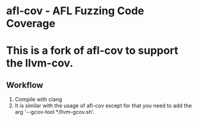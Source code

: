 # afl-cov - AFL Fuzzing Code Coverage 

# This is a fork of afl-cov to support the llvm-cov.

## Workflow
1) Compile with clang
2) It is similar with the usage of afl-cov except for that you need to add the arg '--gcov-tool \*/llvm-gcov.sh'.

  


